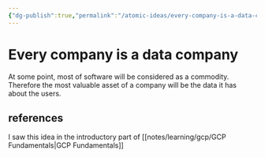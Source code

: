 ```yaml
---
{"dg-publish":true,"permalink":"/atomic-ideas/every-company-is-a-data-company/"}
---
```


# Every company is a data company

At some point, most of software will be considered as a commodity. Therefore the most valuable asset of a company will be the data it has about the users.


## references
I saw this idea in the introductory part of [[notes/learning/gcp/GCP Fundamentals\|GCP Fundamentals]]

